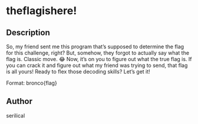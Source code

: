 # theflagishere!

## Description

So, my friend sent me this program that’s supposed to determine the flag for this challenge, right? But, somehow, they forgot to actually say what the flag is. Classic move. 😂 Now, it’s on you to figure out what the true flag is. If you can crack it and figure out what my friend was trying to send, that flag is all yours! Ready to flex those decoding skills? Let’s get it!

Format: bronco{flag}

## Author
serilical